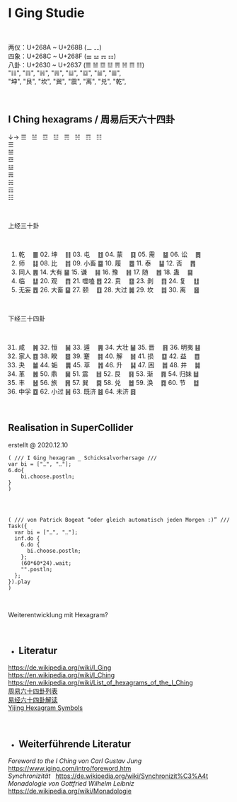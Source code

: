 # I Ging Studie

<br>

两仪：U+268A ~ U+268B (⚊ ⚋) <br>
四象：U+268C ~ U+268F (⚌ ⚍ ⚎ ⚏) <br>
八卦：U+2630 ~ U+2637 (☰ ☱ ☲ ☳ ☴ ☵ ☶ ☷) <br>
"☷", "☶", "☵", "☴",  "☳", "☲", "☱", "☰", <br>
"坤", "艮", "坎", "巽", "震", "离", "兑", "乾", <br>

<br>

## I Ching hexagrams / 周易后天六十四卦 <br>

↓→  ☰ &nbsp; ☱ &nbsp; ☲ &nbsp; ☳ &nbsp; ☴ &nbsp; ☵ &nbsp; ☶ &nbsp; ☷ <br>
☰                             <br>
☱                             <br>
☲                             <br>
☳                             <br>
☴                             <br>
☵                             <br>
☶                             <br>
☷                             <br>

<br>

上经三十卦 <br>

<br>

01. 乾　 ䷀	02. 坤　 ䷁	03. 屯　 ䷂	04. 蒙　 ䷃	05. 需　 ䷄	06. 讼　 ䷅ <br>
07. 师　 ䷆	08. 比　 ䷇	09. 小畜 ䷈	10. 履　 ䷉	11. 泰　 ䷊	12. 否　 ䷋ <br>
13. 同人 ䷌	14. 大有 ䷍	15. 谦　 ䷎	16. 豫　 ䷏	17. 随　 ䷐	18. 蛊　 ䷑ <br>
19. 临　 ䷒	20. 观　 ䷓	21. 噬嗑 ䷔	22. 贲　 ䷕	23. 剥　 ䷖	24. 复　 ䷗ <br>
25. 无妄 ䷘	26. 大畜 ䷙	27. 颐　 ䷚	28. 大过 ䷛	29. 坎　 ䷜	30. 离　 ䷝ <br>

<br>

下经三十四卦 <br>

<br>

31. 咸　 ䷞	32. 恒　 ䷟	33. 遁　 ䷠	34. 大壮 ䷡	35. 晋　 ䷢	36. 明夷 ䷣ <br>
37. 家人 ䷤	38. 睽　 ䷥	39. 蹇　 ䷦	40. 解　 ䷧	41. 损　 ䷨	42. 益　 ䷩ <br>
43. 夬　 ䷪	44. 姤　 ䷫	45. 萃　 ䷬	46. 升　 ䷭	47. 困　 ䷮	48. 井　 ䷯ <br>
49. 革　 ䷰	50. 鼎　 ䷱	51. 震　 ䷲	52. 艮　 ䷳	53. 渐　 ䷴	54. 归妹 ䷵ <br>
55. 丰　 ䷶	56. 旅　 ䷷	57. 巽　 ䷸	58. 兑　 ䷹	59. 涣　 ䷺	60. 节　 ䷻ <br>
61. 中孚 ䷼	62. 小过 ䷽	63. 既济 ䷾	64. 未济 ䷿                         <br>

<br>

## Realisation in SuperCollider

erstellt @ 2020.12.10

```supercollider
( /// I Ging hexagram _ Schicksalvorhersage ///
var bi = ["⚊", "⚋"];
6.do{
	bi.choose.postln;
}
)




( /// von Patrick Bogeat “oder gleich automatisch jeden Morgen :)” ///
Task({
  var bi = ["⚊", "⚋"];
  inf.do {
    6.do {
      bi.choose.postln;
    };
    (60*60*24).wait;
    "".postln;
  };
}).play
)
```
<br>

Weiterentwicklung mit Hexagram? <br>

<br>


* ## Literatur <br>
<https://de.wikipedia.org/wiki/I_Ging> <br>
<https://en.wikipedia.org/wiki/I_Ching> <br>
<https://en.wikipedia.org/wiki/List_of_hexagrams_of_the_I_Ching> <br>
[周易六十四卦列表](https://zh.wikipedia.org/wiki/%E5%91%A8%E6%98%93%E5%85%AD%E5%8D%81%E5%9B%9B%E5%8D%A6%E5%88%97%E8%A1%A8) <br>
[易经六十四卦解读](https://baike.baidu.com/item/%E6%98%93%E7%BB%8F%E5%85%AD%E5%8D%81%E5%9B%9B%E5%8D%A6) <br>
[Yijing Hexagram Symbols](http://www.unicode.org/charts/PDF/U4DC0.pdf) <br>

<br>

* ## Weiterführende Literatur <br>
*Foreword to the I Ching von Carl Gustav Jung* &nbsp; <https://www.iging.com/intro/foreword.htm> <br>
*Synchronizität* &nbsp; <https://de.wikipedia.org/wiki/Synchronizit%C3%A4t> <br>
*Monadologie von Gottfried Wilhelm Leibniz* &nbsp; <https://de.wikipedia.org/wiki/Monadologie>
